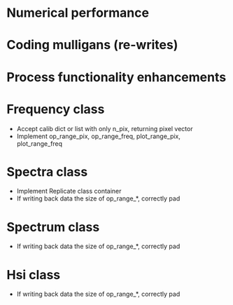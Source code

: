 # Numerical performance

# Coding mulligans (re-writes)

# Process functionality enhancements

# Frequency class
* Accept calib dict or list with only n_pix, returning pixel vector
* Implement op_range_pix, op_range_freq, plot_range_pix, plot_range_freq

# Spectra class
* Implement Replicate class container
* If writing back data the size of op_range_\*, correctly pad

# Spectrum class
* If writing back data the size of op_range_\*, correctly pad

# Hsi class
* If writing back data the size of op_range_\*, correctly pad